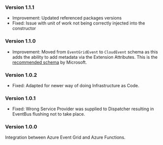 ### Version 1.1.1

- Improvement: Updated referenced packages versions
- Fixed: Issue with unit of work not being correctly injected into the constructor

### Version 1.1.0

- Improvement: Moved from `EventGridEvent` to `CloudEvent` schema as this adds the ability to add metadata via the Extension Attributes. This is the [recommended schema](https://learn.microsoft.com/en-us/azure/event-grid/event-schema) by Microsoft.

### Version 1.0.2

- Fixed: Adapted for newer way of doing Infrastructure as Code.

### Version 1.0.1

- Fixed: Wrong Service Provider was supplied to Dispatcher resulting in EventBus flushing not to take place.

### Version 1.0.0

Integration between Azure Event Grid and Azure Functions.